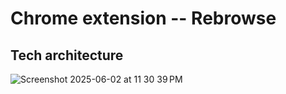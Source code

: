 # Chrome extension -- Rebrowse

## Tech architecture

![Screenshot 2025-06-02 at 11 30 39 PM](https://github.com/user-attachments/assets/0480f653-7c48-4069-9c18-88a5c59cc984)
